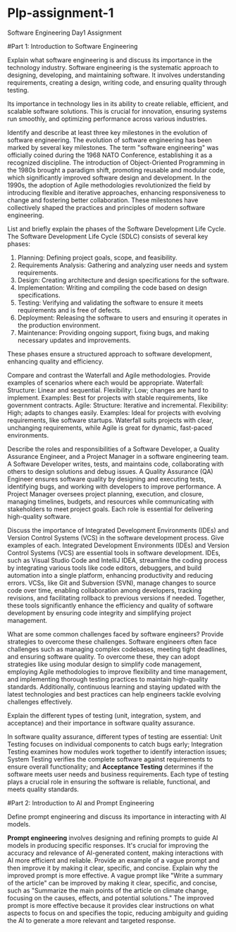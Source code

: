# Plp-assignment-1
Software Engineering Day1 Assignment

#Part 1: Introduction to Software Engineering

Explain what software engineering is and discuss its importance in the technology industry.
Software engineering is the systematic approach to designing, developing, and maintaining software. It involves understanding requirements, creating a design, writing code, and ensuring quality through testing.

Its importance in technology lies in its ability to create reliable, efficient, and scalable software solutions. This is crucial for innovation, ensuring systems run smoothly, and optimizing performance across various industries.


Identify and describe at least three key milestones in the evolution of software engineering.
The evolution of software engineering has been marked by several key milestones. The term "software engineering" was officially coined during the 1968 NATO Conference, establishing it as a recognized discipline. The introduction of Object-Oriented Programming in the 1980s brought a paradigm shift, promoting reusable and modular code, which significantly improved software design and development. In the 1990s, the adoption of Agile methodologies revolutionized the field by introducing flexible and iterative approaches, enhancing responsiveness to change and fostering better collaboration. These milestones have collectively shaped the practices and principles of modern software engineering.


List and briefly explain the phases of the Software Development Life Cycle.
The Software Development Life Cycle (SDLC) consists of several key phases:

1. Planning: Defining project goals, scope, and feasibility.
2. Requirements Analysis: Gathering and analyzing user needs and system requirements.
3. Design: Creating architecture and design specifications for the software.
4. Implementation: Writing and compiling the code based on design specifications.
5. Testing: Verifying and validating the software to ensure it meets requirements and is free of defects.
6. Deployment: Releasing the software to users and ensuring it operates in the production environment.
7. Maintenance: Providing ongoing support, fixing bugs, and making necessary updates and improvements.

These phases ensure a structured approach to software development, enhancing quality and efficiency.

Compare and contrast the Waterfall and Agile methodologies. Provide examples of scenarios where each would be appropriate.
Waterfall:
Structure: Linear and sequential.
Flexibility: Low; changes are hard to implement.
Examples: Best for projects with stable requirements, like government contracts.
Agile:
Structure: Iterative and incremental.
Flexibility: High; adapts to changes easily.
Examples: Ideal for projects with evolving requirements, like software startups.
Waterfall suits projects with clear, unchanging requirements, while Agile is great for dynamic, fast-paced environments.


Describe the roles and responsibilities of a Software Developer, a Quality Assurance Engineer, and a Project Manager in a software engineering team.
A Software Developer writes, tests, and maintains code, collaborating with others to design solutions and debug issues. A Quality Assurance (QA) Engineer ensures software quality by designing and executing tests, identifying bugs, and working with developers to improve performance. A Project Manager oversees project planning, execution, and closure, managing timelines, budgets, and resources while communicating with stakeholders to meet project goals. Each role is essential for delivering high-quality software.

Discuss the importance of Integrated Development Environments (IDEs) and Version Control Systems (VCS) in the software development process. Give examples of each.
Integrated Development Environments (IDEs) and Version Control Systems (VCS) are essential tools in software development. IDEs, such as Visual Studio Code and IntelliJ IDEA, streamline the coding process by integrating various tools like code editors, debuggers, and build automation into a single platform, enhancing productivity and reducing errors. VCSs, like Git and Subversion (SVN), manage changes to source code over time, enabling collaboration among developers, tracking revisions, and facilitating rollback to previous versions if needed. Together, these tools significantly enhance the efficiency and quality of software development by ensuring code integrity and simplifying project management.

What are some common challenges faced by software engineers? Provide strategies to overcome these challenges.
Software engineers often face challenges such as managing complex codebases, meeting tight deadlines, and ensuring software quality. To overcome these, they can adopt strategies like using modular design to simplify code management, employing Agile methodologies to improve flexibility and time management, and implementing thorough testing practices to maintain high-quality standards. Additionally, continuous learning and staying updated with the latest technologies and best practices can help engineers tackle evolving challenges effectively.

Explain the different types of testing (unit, integration, system, and acceptance) and their importance in software quality assurance.

In software quality assurance, different types of testing are essential: Unit Testing focuses on individual components to catch bugs early; Integration Testing examines how modules work together to identify interaction issues; System Testing verifies the complete software against requirements to ensure overall functionality; and **Acceptance Testing** determines if the software meets user needs and business requirements. Each type of testing plays a crucial role in ensuring the software is reliable, functional, and meets quality standards.

#Part 2: Introduction to AI and Prompt Engineering


Define prompt engineering and discuss its importance in interacting with AI models.

**Prompt engineering** involves designing and refining prompts to guide AI models in producing specific responses. It's crucial for improving the accuracy and relevance of AI-generated content, making interactions with AI more efficient and reliable.
Provide an example of a vague prompt and then improve it by making it clear, specific, and concise. Explain why the improved prompt is more effective.
A vague prompt like "Write a summary of the article" can be improved by making it clear, specific, and concise, such as "Summarize the main points of the article on climate change, focusing on the causes, effects, and potential solutions." The improved prompt is more effective because it provides clear instructions on what aspects to focus on and specifies the topic, reducing ambiguity and guiding the AI to generate a more relevant and targeted response.
